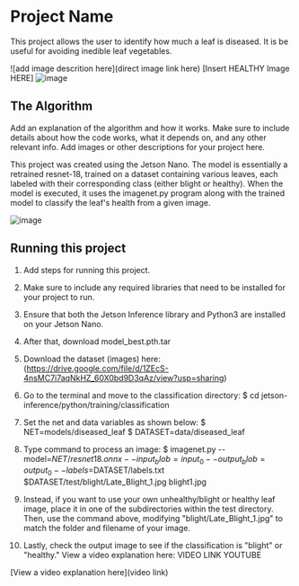 # Project Name

 This project allows the user to identify how much a leaf is diseased. It is be useful for avoiding inedible leaf vegetables.

![add image descrition here](direct image link here)
[Insert HEALTHY Image HERE]
![image](https://github.com/user-attachments/assets/479e4d28-492d-48f6-b1db-ea7ea09b9222)

## The Algorithm

Add an explanation of the algorithm and how it works. Make sure to include details about how the code works, what it depends on, and any other relevant info. Add images or other descriptions for your project here. 

This project was created using the Jetson Nano. The model is essentially a retrained resnet-18, trained on a dataset containing various leaves, each labeled with their corresponding class (either blight or healthy). When the model is executed, it uses the imagenet.py program along with the trained model to classify the leaf's health from a given image.

![image](https://github.com/user-attachments/assets/a94d6219-d804-4416-92a0-8be3156d27a7)


## Running this project

1. Add steps for running this project.
2. Make sure to include any required libraries that need to be installed for your project to run.

1. Ensure that both the Jetson Inference library and Python3 are installed on your Jetson Nano.
2. After that, download model_best.pth.tar
3. Download the dataset (images) here: (https://drive.google.com/file/d/1ZEcS-4nsMC7i7aqNkHZ_60X0bd9D3qAz/view?usp=sharing)
4. Go to the terminal and move to the classification directory:
   $ cd jetson-inference/python/training/classification
5. Set the net and data variables as shown below:
   $ NET=models/diseased_leaf
   $ DATASET=data/diseased_leaf
6. Type command to process an image:
   $ imagenet.py --model=$NET/resnet18.onnx --input_blob=input_0 --output_blob=output_0 --labels=$DATASET/labels.txt $DATASET/test/blight/Late_Blight_1.jpg blight1.jpg
7. Instead, if you want to use your own unhealthy/blight or healthy leaf image, place it in one of the subdirectories within the test directory. Then, use the command above, modifying "blight/Late_Blight_1.jpg" to match the folder and filename of your image.
8. Lastly, check the output image to see if the classification is "blight" or "healthy."
View a video explanation here: VIDEO LINK YOUTUBE



[View a video explanation here](video link)
